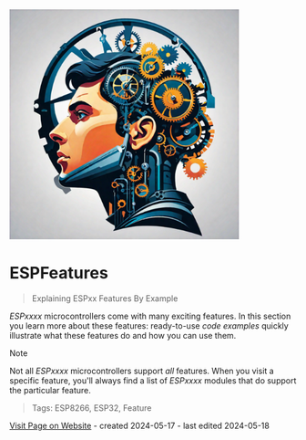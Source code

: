 <img src="/assets/images/processor.png" width="80%" height="80%" />
 
# ESPFeatures

> Explaining ESPxx Features By Example


*ESPxxxx* microcontrollers come with many exciting features. In this section you learn more about these features: ready-to-use *code examples* quickly illustrate what these features do and how you can use them.

> [!NOTE]
> Not all *ESPxxxx* microcontrollers support *all* features. When you visit a specific feature, you'll always find a list of *ESPxxxx* modules that do support the particular feature.






> Tags: ESP8266, ESP32, Feature

[Visit Page on Website](https://done.land/components/microcontroller/esp/espfeatures?713851050918243938) - created 2024-05-17 - last edited 2024-05-18
